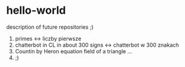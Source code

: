 # hello-world
description of future repositories ;)

1. primes <-> liczby pierwsze 
2. chatterbot in CL in about 300 signs <-> chatterbot w 300 znakach
3. Countin by Heron equation field of a triangle ... 
4. ;)
